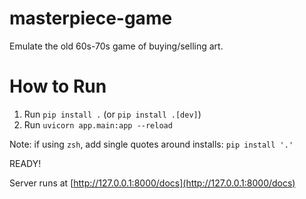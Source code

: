 # masterpiece-game
Emulate the old 60s-70s game of buying/selling art.

# How to Run
1. Run `pip install .` (or `pip install .[dev]`)
1. Run `uvicorn app.main:app --reload`

Note: if using `zsh`, add single quotes around installs: `pip install '.'`

READY!

Server runs at [http://127.0.0.1:8000/docs](http://127.0.0.1:8000/docs)
